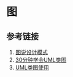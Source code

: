 # 图

## 参考链接

1. [图说设计模式](https://design-patterns.readthedocs.io/zh_CN/latest/index.html)
2. [30分钟学会UML类图](https://zhuanlan.zhihu.com/p/109655171)
3. [UML类图使用](https://www.jianshu.com/p/434cf8e0b89a)
